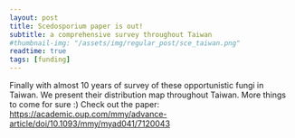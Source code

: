 ```yaml
---
layout: post
title: Scedosporium paper is out!
subtitle: a comprehensive survey throughout Taiwan
#thumbnail-img: "/assets/img/regular_post/sce_taiwan.png"
readtime: true
tags: [funding]
---
```

Finally with almost 10 years of survey of these opportunistic fungi in Taiwan. We present their distribution map throughout Taiwan. More things to come for sure :)
Check out the paper: https://academic.oup.com/mmy/advance-article/doi/10.1093/mmy/myad041/7120043
